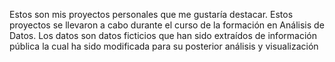 Estos son mis proyectos personales que me gustaría destacar. Estos proyectos se llevaron a cabo durante el curso de la formación en Análisis de Datos. Los datos son datos ficticios que han sido extraídos de información pública la cual ha sido modificada para su posterior análisis y visualización
